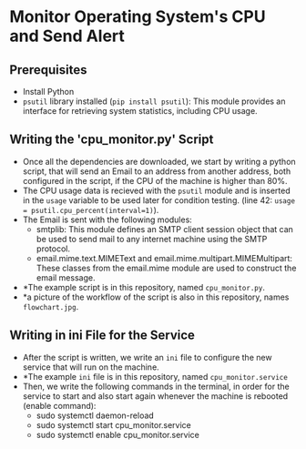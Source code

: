 # Monitor Operating System's CPU and Send Alert

## Prerequisites

- Install Python
- `psutil` library installed (`pip install psutil`): This module provides an interface for retrieving system statistics, including CPU usage.

## Writing the 'cpu_monitor.py' Script

- Once all the dependencies are downloaded, we start by writing a python script, that will send an Email to an address from another address, both configured in the script, if the CPU of the machine is higher than 80%.
- The CPU usage data is recieved with the `psutil` module and is inserted in the `usage` variable to be used later for condition testing. (line 42: `usage = psutil.cpu_percent(interval=1)`).
- The Email is sent with the following modules:
    - smtplib: This module defines an SMTP client session object that can be used to send mail to any internet machine using the SMTP protocol.
    - email.mime.text.MIMEText and email.mime.multipart.MIMEMultipart: These classes from the email.mime module are used to construct the email message.
- *The example script is in this repository, named `cpu_monitor.py`.
- *a picture of the workflow of the script is also in this repository, names `flowchart.jpg`.

## Writing in ini File for the Service

- After the script is written, we write an `ini` file to configure the new service that will run on the machine.
- *The example `ini` file is in this repository, named `cpu_monitor.service`
- Then, we write the following commands in the terminal, in order for the service to start and also start again whenever the machine is rebooted (enable command):
    - sudo systemctl daemon-reload
    - sudo systemctl start cpu_monitor.service
    - sudo systemctl enable cpu_monitor.service